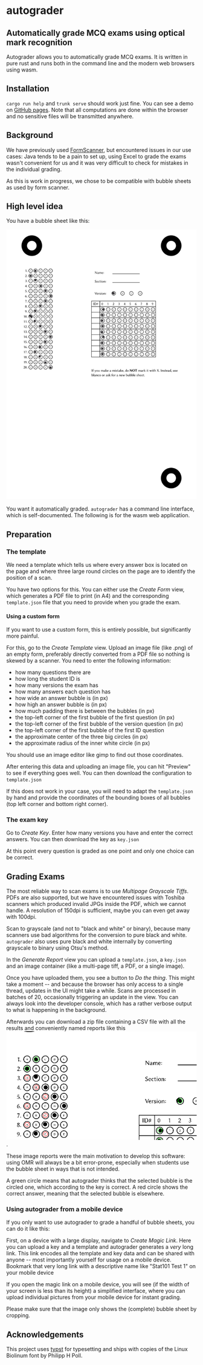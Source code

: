 # autograder

## Automatically grade MCQ exams using optical mark recognition

Autograder allows you to automatically grade MCQ exams. It is written in pure
rust and runs both in the command line and the modern web browsers using wasm.

## Installation

`cargo run help` and `trunk serve` should work just fine. You can see a demo on
[GitHub pages](https://oqpvc.github.io/autograder/). Note that all computations
are done within the browser and no sensitive files will be transmitted anywhere.


## Background

We have previously used
[FormScanner](https://sites.google.com/site/examgrader/formscanner), but
encountered issues in our use cases: Java tends to be a pain to set up, using
Excel to grade the exams wasn't convenient for us and it was very difficult to
check for mistakes in the individual grading.

As this is work in progress, we chose to be compatible with bubble sheets as
used by form scanner.

## High level idea

You have a bubble sheet like this:

![filledoutform](assets/filled_out_example.png)

You want it automatically graded. `autograder` has a command line interface,
which is self-documented. The following is for the wasm web application.

## Preparation

### The template

We need a template which tells us where every answer box is located on the page
and where three large round circles on the page are to identify the position of
a scan.

You have two options for this. You can either use the *Create Form* view, which
generates a PDF file to print (in A4) and the corresponding `template.json` file
that you need to provide when you grade the exam.

#### Using a custom form

If you want to use a custom form, this is entirely possible, but significantly
more painful.

For this, go to the *Create Template* view. Upload an image file (like .png) of
an empty form, preferably directly converted from a PDF file so nothing is
skewed by a scanner. You need to enter the following information:

- how many questions there are
- how long the student ID is
- how many versions the exam has
- how many answers each question has
- how wide an answer bubble is (in px)
- how high an answer bubble is (in px)
- how much padding there is between the bubbles (in px)
- the top-left corner of the first bubble of  the first question (in px)
- the top-left corner of the first bubble of the version question (in px)
- the top-left corner of the first bubble of the first ID question
- the approximate center of the three big circles (in px)
- the approximate radius of the inner white circle (in px)

You should use an image editor like gimp to find out those coordinates.

After entering this data and uploading an image file, you can hit "Preview" to
see if everything goes well. You can then download the configuration to
`template.json`

If this does not work in your case, you will need to adapt the `template.json`
by hand and provide the coordinates of the bounding boxes of all bubbles (top
left corner and bottom right corner).

### The exam key

Go to *Create Key*. Enter how many versions you have and enter the correct
answers. You can then download the key as `key.json`

At this point every question is graded as one point and only one choice can be
correct.

## Grading Exams

The most reliable way to scan exams is to use *Multipage Grayscale Tiffs*. PDFs
are also supported, but we have encountered issues with Toshiba scanners which
produced invalid JPGs inside the PDF, which we cannot handle. A resolution of
150dpi is sufficient, maybe you can even get away with 100dpi.

Scan to grayscale (and not to "black and white" or binary), because many
scanners use bad algorithms for the conversion to pure black and white.
`autograder` also uses pure black and white internally by converting grayscale
to binary using Otsu's method.

In the *Generate Report* view you can upload a `template.json`, a `key.json` and
an image container (like a multi-page tiff, a PDF, or a single image).

Once you have uploaded them, you see a button to *Do the thing*. This might take
a moment -- and because the browser has only access to a single thread, updates
in the UI might take a while. Scans are processed in batches of 20, occasionally
triggering an update in the view. You can always look into the developer
console, which has a rather verbose output to what is happening in the background.

Afterwards you can download a zip file containing a CSV file with all the
results and conveniently named reports like this ![example report](assets/sample_report.png).

These image reports were the main motivation to develop this software: using OMR
will always be a bit error-prone, especially when students use the bubble sheet
in ways that is not intended.

A green circle means that autograder thinks that the selected bubble is the
circled one, which according to the key is correct. A red circle shows the
correct answer, meaning that the selected bubble is elsewhere.

### Using autograder from a mobile device

If you only want to use autograder to grade a handful of bubble sheets, you can
do it like this:

First, on a device with a large display, navigate to *Create Magic Link*. Here
you can upload a key and a template and autograder generates a _very_ long link.
This link encodes all the template and key data and can be shared with anyone --
most importantly yourself for usage on a mobile device. Bookmark that
very long link with a descriptive name like "Stat101 Test 1" on your mobile device

If you open the magic link on a mobile device, you will see (if the width of
your screen is less than its height) a simplified interface, where you can
upload individual pictures from your mobile device for instant grading.

Please make sure that the image only shows the (complete) bubble sheet by
cropping.

## Acknowledgements

This project uses [typst](https://github.com/typst/typst) for typesetting and
ships with copies of the Linux Biolinum font by Philipp H Poll.
